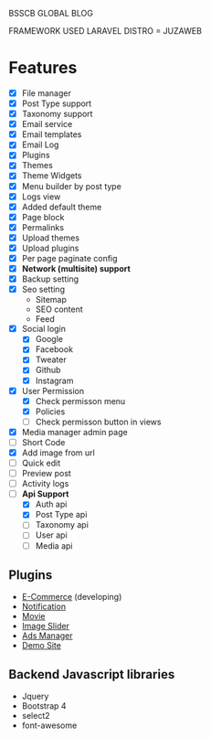 
BSSCB GLOBAL BLOG

FRAMEWORK USED LARAVEL
DISTRO = JUZAWEB

# Features
- [x] File manager
- [x] Post Type support
- [x] Taxonomy support
- [x] Email service
- [x] Email templates
- [x] Email Log
- [x] Plugins
- [x] Themes
- [x] Theme Widgets
- [x] Menu builder by post type
- [x] Logs view
- [x] Added default theme
- [x] Page block
- [x] Permalinks
- [x] Upload themes
- [x] Upload plugins
- [x] Per page paginate config
- [x] **Network (multisite) support**
- [x] Backup setting
- [x] Seo setting
  - Sitemap
  - SEO content
  - Feed
- [x] Social login
  - [x] Google
  - [x] Facebook
  - [x] Tweater
  - [x] Github
  - [x] Instagram
- [x] User Permission
  - [x] Check permisson menu
  - [x] Policies
  - [ ] Check permisson button in views
- [x] Media manager admin page
- [ ] Short Code
- [x] Add image from url
- [ ] Quick edit
- [ ] Preview post
- [ ] Activity logs
- [ ] **Api Support**
  - [x] Auth api
  - [x] Post Type api
  - [ ] Taxonomy api
  - [ ] User api
  - [ ] Media api

## Plugins
* [E-Commerce](https://github.com/juzaweb/ecommerce) (developing)
* [Notification](https://github.com/juzaweb/notification)
* [Movie](https://github.com/juzaweb/movie)
* [Image Slider](https://github.com/juzaweb/image-slider)
* [Ads Manager](https://github.com/juzaweb/ads-manager)
* [Demo Site](http://localhost:5000)


## Backend Javascript libraries
- Jquery
- Bootstrap 4
- select2
- font-awesome

